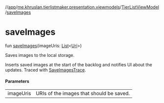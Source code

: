 //[app](../../../index.md)/[me.khruslan.tierlistmaker.presentation.viewmodels](../index.md)/[TierListViewModel](index.md)/[saveImages](save-images.md)

# saveImages

fun [saveImages](save-images.md)(imageUris: [List](https://kotlinlang.org/api/latest/jvm/stdlib/kotlin.collections/-list/index.html)&lt;[Uri](https://developer.android.com/reference/kotlin/android/net/Uri.html)&gt;)

Saves images to the local storage.

Inserts saved images at the start of the backlog and notifies UI about the updates. Traced with [SaveImagesTrace](../../me.khruslan.tierlistmaker.util.performance/-save-images-trace/index.md).

#### Parameters

| | |
|---|---|
| imageUris | URIs of the images that should be saved. |
